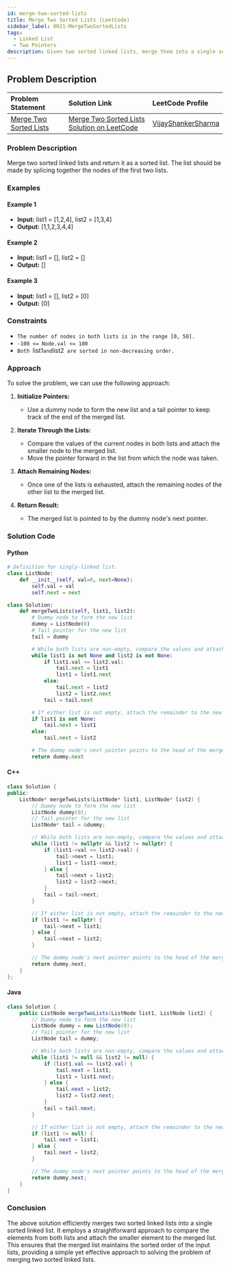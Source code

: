 ```yaml
---
id: merge-two-sorted-lists
title: Merge Two Sorted Lists (LeetCode)
sidebar_label: 0021-MergeTwoSortedLists
tags:
  - Linked List
  - Two Pointers
description: Given two sorted linked lists, merge them into a single sorted linked list.
---
```


## Problem Description

| Problem Statement | Solution Link | LeetCode Profile |
| :---------------- | :------------ | :--------------- |
| [Merge Two Sorted Lists](https://leetcode.com/problems/merge-two-sorted-lists/) | [Merge Two Sorted Lists Solution on LeetCode](https://leetcode.com/problems/merge-two-sorted-lists/solutions/) |  [VijayShankerSharma](https://leetcode.com/u/darkknight648/) |

### Problem Description

Merge two sorted linked lists and return it as a sorted list. The list should be made by splicing together the nodes of the first two lists.

### Examples

#### Example 1

- **Input:** list1 = [1,2,4], list2 = [1,3,4]
- **Output:** [1,1,2,3,4,4]

#### Example 2

- **Input:** list1 = [], list2 = []
- **Output:** []

#### Example 3

- **Input:** list1 = [], list2 = [0]
- **Output:** [0]

### Constraints

- `The number of nodes in both lists is in the range [0, 50].`
- `-100 <= Node.val <= 100`
- `Both `list1` and `list2` are sorted in non-decreasing order.`

### Approach

To solve the problem, we can use the following approach:

1. **Initialize Pointers:**
   - Use a dummy node to form the new list and a tail pointer to keep track of the end of the merged list.

2. **Iterate Through the Lists:**
   - Compare the values of the current nodes in both lists and attach the smaller node to the merged list.
   - Move the pointer forward in the list from which the node was taken.

3. **Attach Remaining Nodes:**
   - Once one of the lists is exhausted, attach the remaining nodes of the other list to the merged list.

4. **Return Result:**
   - The merged list is pointed to by the dummy node's next pointer.

### Solution Code

#### Python

```python
# Definition for singly-linked list.
class ListNode:
    def __init__(self, val=0, next=None):
        self.val = val
        self.next = next

class Solution:
    def mergeTwoLists(self, list1, list2):
        # Dummy node to form the new list
        dummy = ListNode(0)
        # Tail pointer for the new list
        tail = dummy

        # While both lists are non-empty, compare the values and attach the smaller node to the new list
        while list1 is not None and list2 is not None:
            if list1.val <= list2.val:
                tail.next = list1
                list1 = list1.next
            else:
                tail.next = list2
                list2 = list2.next
            tail = tail.next

        # If either list is not empty, attach the remainder to the new list
        if list1 is not None:
            tail.next = list1
        else:
            tail.next = list2

        # The dummy node's next pointer points to the head of the merged list
        return dummy.next
```

#### C++

```cpp
class Solution {
public:
    ListNode* mergeTwoLists(ListNode* list1, ListNode* list2) {
        // Dummy node to form the new list
        ListNode dummy(0);
        // Tail pointer for the new list
        ListNode* tail = &dummy;

        // While both lists are non-empty, compare the values and attach the smaller node to the new list
        while (list1 != nullptr && list2 != nullptr) {
            if (list1->val <= list2->val) {
                tail->next = list1;
                list1 = list1->next;
            } else {
                tail->next = list2;
                list2 = list2->next;
            }
            tail = tail->next;
        }

        // If either list is not empty, attach the remainder to the new list
        if (list1 != nullptr) {
            tail->next = list1;
        } else {
            tail->next = list2;
        }

        // The dummy node's next pointer points to the head of the merged list
        return dummy.next;
    }
};
```

#### Java

```java
class Solution {
    public ListNode mergeTwoLists(ListNode list1, ListNode list2) {
        // Dummy node to form the new list
        ListNode dummy = new ListNode(0);
        // Tail pointer for the new list
        ListNode tail = dummy;

        // While both lists are non-empty, compare the values and attach the smaller node to the new list
        while (list1 != null && list2 != null) {
            if (list1.val <= list2.val) {
                tail.next = list1;
                list1 = list1.next;
            } else {
                tail.next = list2;
                list2 = list2.next;
            }
            tail = tail.next;
        }

        // If either list is not empty, attach the remainder to the new list
        if (list1 != null) {
            tail.next = list1;
        } else {
            tail.next = list2;
        }

        // The dummy node's next pointer points to the head of the merged list
        return dummy.next;
    }
}
```

### Conclusion

The above solution efficiently merges two sorted linked lists into a single sorted linked list. It employs a straightforward approach to compare the elements from both lists and attach the smaller element to the merged list. This ensures that the merged list maintains the sorted order of the input lists, providing a simple yet effective approach to solving the problem of merging two sorted linked lists.
```


